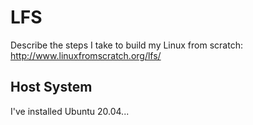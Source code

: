 # LFS
Describe the steps I take to build my Linux from scratch: http://www.linuxfromscratch.org/lfs/

## Host System

I've installed Ubuntu 20.04...
